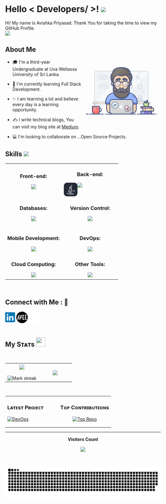 <h1> Hello < Developers/ >! <img src = "https://raw.githubusercontent.com/MartinHeinz/MartinHeinz/master/wave.gif" width = 30px> </h1>
<p align='center'>
</p>


<div size='20px'> Hi! My name is Avishka Priyasad. Thank You for taking the time to view my GitHub Profile.  
</div>

<img src="https://readme-typing-svg.herokuapp.com?font=Architects+Daughter&color=22EBF7&size=20&center=false&lines=Hey!+I'm+Avishka;Full+stack+developer...;Tech+Blogger..."/>

<h2> About Me </h2>

<img align="right" style="width:16rem; height:auto" src="https://raw.githubusercontent.com/Elanza-48/Elanza-48/41a4790484e268102dfdab2b7c59d440d3ffafab/resources/img/geek.gif"/>


- 🎓 I'm a third-year Undergraduate at Uva Wellassa University of Sri Lanka.
  
- 📖 I'm currently learning Full Stack Development.
  
- ✨ I am learning a lot and believe every day is a learning opportunity.
  
- ✍ I write technical blogs, You can visit my blog site at [Medium](https://medium.com/@avishkapriyasad).
    
- 💻 I'm looking to collaborate on ...Open Source Projects.

<h2> Skills <img src = "https://media2.giphy.com/media/QssGEmpkyEOhBCb7e1/giphy.gif?cid=ecf05e47a0n3gi1bfqntqmob8g9aid1oyj2wr3ds3mg700bl&rid=giphy.gif" width = 32px> </h2>


<p align="left">
<table width="100%">
  <tr border="none">
    <td width="50%" align="center"><h3> Front-end:</h3>
  
<img width="250px" src="https://skillicons.dev/icons?i=html,css,js,react,tailwind&perline=10"  /></td>
    <td width="50%" align="center"><h3> Back-end:</h3>

<div style="display: flex;">
  <img width="44px" src="https://github.com/tandpfun/skill-icons/blob/65dea6c4eaca7da319e552c09f4cf5a9a8dab2c8/icons/Java-Dark.svg"  />
  <img width="48px" src="https://raw.githubusercontent.com/marwin1991/profile-technology-icons/refs/heads/main/icons/spring_boot.png" />
  
</div></td>
  </tr>
  <tr>
    <td width="50%" align="center"><h3> Databases:</h3>

<img width="150px" src="https://skillicons.dev/icons?i=mysql,mongo,firebase&perline=10"  /></td>
  <td align="center"> <h3> Version Control:</h3>

  <img width="42px" src="https://skillicons.dev/icons?i=git&perline=10"  /></td>
    
  </tr>
  <tr>
    
<td width="50%" align="center">
 <h3> Mobile Development:</h3>

<img width="150px" src="https://skillicons.dev/icons?i=dart,flutter,androidstudio&perline=10"  />
 
</td>
   <td width="50%" align="center">
    <h3> DevOps:</h3>

<img width="95px" src="https://skillicons.dev/icons?i=jenkins,docker&perline=10"  />
  </td>

  </tr>
   <tr>
    
<td width="50%" align="center">
 <h3> Cloud Computing:</h3>

<img width="100px" src="https://skillicons.dev/icons?i=aws,azure&perline=10"  />
 
</td>
   <td width="50%" align="center">
    <h3> Other Tools:</h3>

<img width="145px" src="https://skillicons.dev/icons?i=idea,postman,vscode&perline=10"  />
  </td>

  </tr>

</table>









<br />

<h2> Connect with Me : 🤝</h2> <!-- <img src="https://github.com/JayantGoel001/JayantGoel001/blob/master/GIF/Handshake.gif" height="25px"> -->
<a href = 'https://www.linkedin.com/in/avishkapriyasad/'> <img width = '32px' align= 'center' src="https://github.com/CLorant/readme-social-icons/blob/1a078b4b319beaa7fbcd202fa7fc1fc5d79d94d2/medium/filled/linkedin.svg"/></a> 
<a href="https://avishkapriyasad.github.io/portfolio/" target="blank"><img width = '37px' align="center" src="https://github.com/AvishkaPriyasad/portfolio/blob/8bbe97214fe9ea7c356e49a61afb46ccc5c7d877/Images/logoicon.png"/></a>
<a href="https://medium.com/@avishkapriyasad" target="blank"><img width = '37px' align="center" src="https://github.com/CLorant/readme-social-icons/blob/1a078b4b319beaa7fbcd202fa7fc1fc5d79d94d2/medium/light/medium.svg"/></a>

<br>
<br>
<h2>My Sᴛᴀᴛs <img src="https://media.giphy.com/media/iY8CRBdQXODJSCERIr/giphy.gif" width="30" height="30" style="margin-right: 10px;"> <!-- <img src = "https://i.pinimg.com/originals/65/c4/f4/65c4f452571be1261e9c623f7da488ac.gif" width = "35px">--></h2> 
  <br> 

<p align="center">
<table align="center" width="100%">
<tr border="none">
<td width="50%" align="center">
  
  <img  align="center" width="720" src="https://github-readme-stats.vercel.app/api?username=AvishkaPriyasad&theme=tokyonight&show_icons=true&count_private=true" />
  <br><br>
  <img  align="center" title="🔥 Get streak stats for your profile at git.io/streak-stats" alt="Mark streak" src="https://github-readme-streak-stats.herokuapp.com/?user=AvishkaPriyasad&theme=tokyonight&hide_border=false"/> 
</td>
<td width="50%" align="center">

  <img  align="center" width="300" src="https://github-readme-stats.anuraghazra1.vercel.app/api/top-langs/?username=AvishkaPriyasad&theme=tokyonight&hide_border=false&no-bg=true&no-frame=true&langs_count=10"/>
  
  </td>
</tr>
</table>


<table width="100%">
    <tr>
        <td width="50%">
            <h3 align="left"><strong>Lᴀᴛᴇsᴛ Pʀᴏᴊᴇᴄᴛ</strong></h3>
            <p align="left">
                <a href="https://github.com/AvishkaPriyasad">
                  <img align="center" width="450" src="https://github-readme-stats.vercel.app/api/pin/?username=AvishkaPriyasad&repo=Travel-Website&theme=nightowl" alt="DevOps" />
                </a>
            </p>
        </td>
        <br>
        <td width="50%">
              <h3 align="center"><strong>Tᴏᴘ Cᴏɴᴛʀɪʙᴜᴛɪᴏɴs</strong></h3>
              <p align="center">
                <a href="https://github.com/AvishkaPriyasad">
                  <img align="center" src="https://github-contributor-stats.vercel.app/api?username=AvishkaPriyasad&limit=3&theme=nightowl&show_owner=true&combine_all_yearly_contributions=true" alt="Top Repo" />
                </a>
              </p>
        </td>
  </tr>
</table>
 
<!-- SUPPORT 
<p>
  <h3 align="left">Support:</h3>
    <a href="https://www.buymeacoffee.com">
      <img align="center" src="https://cdn.buymeacoffee.com/buttons/v2/default-yellow.png" height="50" width="210" alt="josuerv99"/>
    </a>
</p>
<br>
-->
-----

<div align="center">
 <b style = {font-weight: 400}>Visitors Count</b>

<p align="center"><img align="center" src="https://profile-counter.glitch.me/{AvishkaPriyasad}/count.svg" /></p> 
<br>
</div>


<p align="center">
  <img  src="https://raw.githubusercontent.com/Elanza-48/Elanza-48/main/resources/img/github-contribution-grid-snake.svg"
    alt="example" />
</p>
